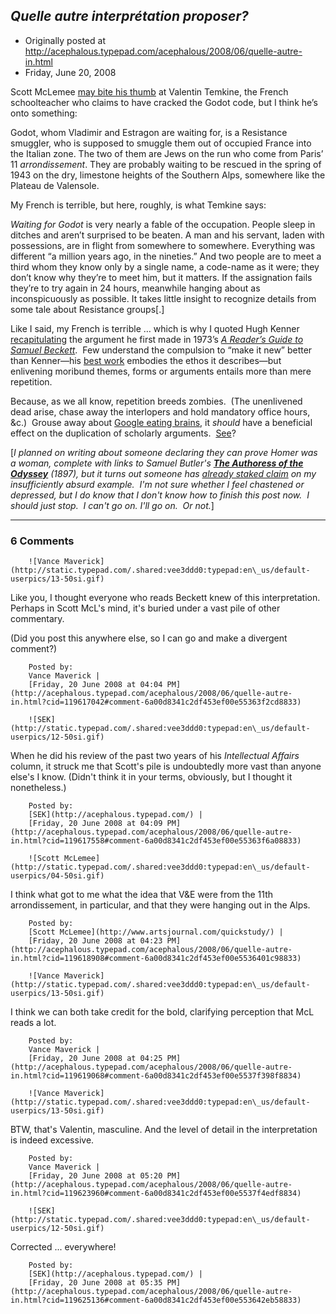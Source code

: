 ## <em>Quelle autre interprétation proposer?</em>

 * Originally posted at http://acephalous.typepad.com/acephalous/2008/06/quelle-autre-in.html
 * Friday, June 20, 2008



			

			

Scott McLemee [may bite his thumb](http://www.artsjournal.com/quickstudy/2008/06/the\_estragon\_code.html) at Valentin Temkine, the French schoolteacher who claims to have cracked the Godot code, but I think he’s onto something:

Godot, whom Vladimir and Estragon are waiting for, is a
Resistance smuggler, who is supposed to smuggle them out of occupied
France into the Italian zone. The two of them are Jews on the run who
come from Paris’ 11 _arrondissement_. They are probably waiting
to be rescued in the spring of 1943 on the dry, limestone heights of
the Southern Alps, somewhere like the Plateau de Valensole.

My French is terrible, but here, roughly, is what Temkine says:

_Waiting for Godot_ is very nearly a fable of the
occupation. People sleep in ditches and aren’t surprised to be beaten.
A man and his servant, laden with possessions, are in flight from
somewhere to somewhere. Everything was different “a million years ago,
in the nineties.” And two people are to meet a third whom they know
only by a single name, a code-name as it were; they don’t know why
they’re to meet him, but it matters. If the assignation fails they’re
to try again in 24 hours, meanwhile hanging about as inconspicuously as
possible. It takes little insight to recognize details from some tale
about Resistance groups[.]

Like I said, my French is terrible … which is why I quoted Hugh Kenner [recapitulating](http://books.google.com/books?id=CS7lEYCPKEUC&pg=PA290&dq=%!h(MISSING)ugh+kenner%!+(MISSING)%!w(MISSING)aiting+for+godot%!&(MISSING)ei=IP9bSKuQMYisswPetIi\_DQ&client=firefox-a&sig=3Qx\_xnNcZOSMcJWocNP\_2FuBkU8#PPA290,M1) the argument he first made in 1973’s [_A Reader’s Guide to Samuel Beckett_](http://books.google.com/books?id=J4tJAAAACAAJ&dq=kenner+%!a(MISSING)+reader%!s(MISSING)+guide+to+samuel+beckett%!&(MISSING)num=100&ei=VAtcSIXIBYGMtAODhIC\_DQ&client=firefox-a).  Few understand the compulsion to “make it new” better than Kenner—his [best work](http://www.amazon.com/exec/obidos/ASIN/0520024273/diesekoschmar-20) embodies the ethos it describes—but enlivening moribund themes, forms or arguments entails more than mere repetition.

Because, as we all know, repetition breeds zombies.  (The
unenlivened dead arise, chase away the interlopers and hold mandatory
office hours, &c.)  Grouse away about [Google eating brains](http://www.theatlantic.com/doc/200807/google), it _should_ have a beneficial effect on the duplication of scholarly arguments.  [See](http://www.google.com/search?q=%!w(MISSING)aiting+for+godot%!+(MISSING)occupation)?

[_I planned on writing about someone declaring they can prove Homer was a woman, complete with links to Samuel Butler's [**The Authoress of the Odyssey**](http://www.archive.org/details/authoressofodyss00butlrich) (1897), but it turns out someone has [already staked claim](http://www.amazon.com/exec/obidos/ASIN/0393057887/diesekoschmar-20)
on my insufficiently absurd example.  I'm not
sure whether I feel chastened or depressed, but I do know that I don't
know how to finish this post now.  I should just stop.  I can't go on. 
I'll go on.  Or not._]

		

		

* * *

### 6 Comments 

		

                
[]()

	

		![Vance Maverick](http://static.typepad.com/.shared:vee3ddd0:typepad:en\_us/default-userpics/13-50si.gif)
	

	

		

Like you, I thought everyone who reads Beckett knew of this interpretation.  Perhaps in Scott McL's mind, it's buried under a vast pile of other commentary.

(Did you post this anywhere else, so I can go and make a divergent comment?)

	

		Posted by:
		Vance Maverick |
		[Friday, 20 June 2008 at 04:04 PM](http://acephalous.typepad.com/acephalous/2008/06/quelle-autre-in.html?cid=119617042#comment-6a00d8341c2df453ef00e55363f2cd8833)

[]()

	

		![SEK](http://static.typepad.com/.shared:vee3ddd0:typepad:en\_us/default-userpics/12-50si.gif)
	

	

		

When he did his review of the past two years of his _Intellectual Affairs_ column, it struck me that Scott's pile is undoubtedly more vast than anyone else's I know.  (Didn't think it in your terms, obviously, but I thought it nonetheless.)

	

		Posted by:
		[SEK](http://acephalous.typepad.com/) |
		[Friday, 20 June 2008 at 04:09 PM](http://acephalous.typepad.com/acephalous/2008/06/quelle-autre-in.html?cid=119617558#comment-6a00d8341c2df453ef00e55363f6a08833)

[]()

	

		![Scott McLemee](http://static.typepad.com/.shared:vee3ddd0:typepad:en\_us/default-userpics/04-50si.gif)
	

	

		

I think what got to me what the idea that V&E were from the 11th arrondissement, in particular, and that they were hanging out in the Alps. 

	

		Posted by:
		[Scott McLemee](http://www.artsjournal.com/quickstudy/) |
		[Friday, 20 June 2008 at 04:23 PM](http://acephalous.typepad.com/acephalous/2008/06/quelle-autre-in.html?cid=119618908#comment-6a00d8341c2df453ef00e5536401c98833)

[]()

	

		![Vance Maverick](http://static.typepad.com/.shared:vee3ddd0:typepad:en\_us/default-userpics/13-50si.gif)
	

	

		

I think we can both take credit for the bold, clarifying perception that McL reads a lot.

	

		Posted by:
		Vance Maverick |
		[Friday, 20 June 2008 at 04:25 PM](http://acephalous.typepad.com/acephalous/2008/06/quelle-autre-in.html?cid=119619068#comment-6a00d8341c2df453ef00e5537f398f8834)

[]()

	

		![Vance Maverick](http://static.typepad.com/.shared:vee3ddd0:typepad:en\_us/default-userpics/13-50si.gif)
	

	

		

BTW, that's Valentin, masculine.  And the level of detail in the interpretation is indeed excessive.

	

		Posted by:
		Vance Maverick |
		[Friday, 20 June 2008 at 05:20 PM](http://acephalous.typepad.com/acephalous/2008/06/quelle-autre-in.html?cid=119623960#comment-6a00d8341c2df453ef00e5537f4edf8834)

[]()

	

		![SEK](http://static.typepad.com/.shared:vee3ddd0:typepad:en\_us/default-userpics/12-50si.gif)
	

	

		

Corrected ... everywhere!  

	

		Posted by:
		[SEK](http://acephalous.typepad.com/) |
		[Friday, 20 June 2008 at 05:35 PM](http://acephalous.typepad.com/acephalous/2008/06/quelle-autre-in.html?cid=119625136#comment-6a00d8341c2df453ef00e553642eb58833)

		

        